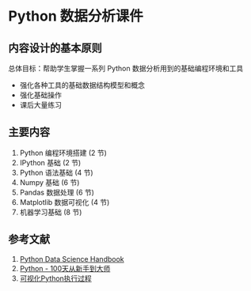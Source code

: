 # Python 数据分析课件

## 内容设计的基本原则

总体目标：帮助学生掌握一系列 Python 数据分析用到的基础编程环境和工具

* 强化各种工具的基础数据结构模型和概念
* 强化基础操作
* 课后大量练习


## 主要内容

1. Python 编程环境搭建 (2 节)
1. IPython 基础 (2 节)
1. Python 语法基础 (4 节)
1. Numpy 基础 (6 节)
1. Pandas 数据处理 (6 节)
1. Matplotlib 数据可视化 (4 节)
1. 机器学习基础 (8 节)


## 参考文献

1. [Python Data Science Handbook](https://github.com/jakevdp/PythonDataScienceHandbook)
1. [Python - 100天从新手到大师](https://github.com/jackfrued/Python-100-Days)
1. [可视化Python执行过程](http://www.pythontutor.com/visualize.html#mode=edit)
